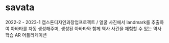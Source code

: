 # savata
2022-2 - 2023-1 캡스톤디자인과창업프로젝트 / 얼굴 사진에서 landmark를 추출하여 아바타를 자동 생성해주며, 생성된 아바타와 함께 역사 사건을 체험할 수 있는 역사 학습 AR 어플리케이션
